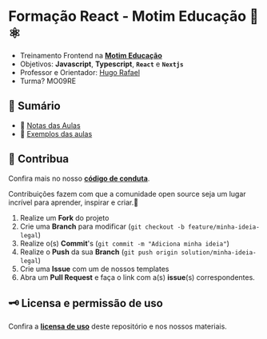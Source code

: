 # **Formação React - Motim Educação** 🚀⚛️

- Treinamento Frontend na [**Motim Educação**](https://motim.me/)
- Objetivos: **Javascript**, **Typescript**, **`React`** e **`Nextjs`**
- Professor e Orientador: [Hugo Rafael](https://github.com/hgrafa)
- Turma? MO09RE

## 🧭 Sumário

- 📝 [Notas das Aulas](/Notas/)
- 🌱 [Exemplos das aulas](/Exemplos/)

<!-- ## 🚀 Projetos Reais -->

## 💙 Contribua

Confira mais no nosso [**código de conduta**](/CODE_OF_CONDUCT.md).

Contribuições fazem com que a comunidade open source seja um lugar incrível para aprender, inspirar e criar.💙

1. Realize um **Fork** do projeto
2. Crie uma **Branch** para modificar (`git checkout -b feature/minha-ideia-legal`)
3. Realize o(s) **Commit**'s (`git commit -m "Adiciona minha ideia"`)
4. Realize o **Push** da sua **Branch** (`git push origin solution/minha-ideia-legal`)
5. Crie uma **Issue** com um de nossos templates
6. Abra um **Pull Request** e faça o link com a(s) **issue**(s) correspondentes.

## 🗝️ Licensa e permissão de uso

Confira a [**licensa de uso**](LICENSE) deste repositório e nos nossos materiais.
